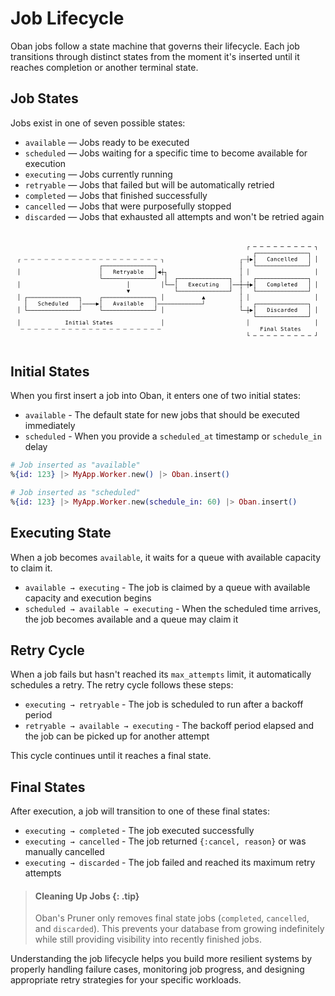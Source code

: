 # Job Lifecycle

Oban jobs follow a state machine that governs their lifecycle. Each job transitions through
distinct states from the moment it's inserted until it reaches completion or another terminal
state.

## Job States

Jobs exist in one of seven possible states:

- `available` — Jobs ready to be executed
- `scheduled` — Jobs waiting for a specific time to become available for execution
- `executing` — Jobs currently running
- `retryable` — Jobs that failed but will be automatically retried
- `completed` — Jobs that finished successfully
- `cancelled` — Jobs that were purposefully stopped
- `discarded` — Jobs that exhausted all attempts and won't be retried again

<svg style="fill: var(--textBody);" viewBox="0 0 645 235"><path d="M16.88 65.32v-6.9h3.85v.92h-3v5.98ZM16.88 91.32V77.3h.86v14.02ZM16.88 117.32V103.3h.86v14.02ZM16.88 143.32V129.3h.86v14.02ZM16.88 169.32V155.3h.86v14.02ZM16.88 195.32V181.3h.86v14.02ZM20.9 202.34v-.93h6.83v.93ZM485.88 215.34v-8.04h.86v7.11h2.99v.93ZM496.9 215.34v-.93h6.83v.93ZM510.9 215.34v-.93h6.83v.93ZM524.9 215.34v-.93h6.83v.93ZM538.9 215.34v-.93h6.83v.93ZM552.9 215.34v-.93h6.83v.93ZM566.9 215.34v-.93h6.83v.93ZM580.9 215.34v-.93h6.83v.93ZM594.9 215.34v-.93h6.83v.93ZM608.9 215.34v-.93h6.83v.93ZM622.9 215.34v-.93h2.98v-7.1h.86v8.03ZM34.9 202.34v-.93h6.83v.93ZM48.9 202.34v-.93h6.83v.93ZM62.9 202.34v-.93h6.83v.93ZM76.9 202.34v-.93h6.83v.93ZM90.9 202.34v-.93h6.83v.93ZM104.9 202.34v-.93h6.83v.93ZM118.9 202.34v-.93h6.83v.93ZM132.9 202.34v-.93h6.83v.93ZM146.9 202.34v-.93h6.83v.93ZM160.9 202.34v-.93h6.83v.93ZM174.9 202.34v-.93h6.83v.93ZM188.9 202.34v-.93h6.83v.93ZM202.9 202.34v-.93h6.83v.93ZM216.9 202.34v-.93h6.83v.93ZM230.9 202.34v-.93h6.83v.93ZM244.9 202.34v-.93h6.83v.93ZM258.9 202.34v-.93h6.83v.93ZM272.9 202.34v-.93h6.83v.93ZM286.9 202.34v-.93h6.83v.93ZM300.9 202.34v-.93h6.83v.93ZM512.25 196.98h4.72v.91h-3.63v2.15h3.3v.92h-3.3V205h-1.09ZM519.7 199h2.53v5.23h1.96v.77h-4.91v-.77h1.96v-4.46h-1.54Zm1.54-2.33h.99v1.25h-1ZM530.65 201.27V205h-1v-3.73q0-.8-.28-1.19-.29-.38-.9-.38-.69 0-1.06.49-.37.5-.37 1.41v3.4h-1v-6.02h1v.9q.26-.5.71-.77.45-.27 1.07-.27.92 0 1.37.6.46.6.46 1.83ZM535.77 201.98h-.33q-.86 0-1.3.3-.44.3-.44.9 0 .55.33.85.33.3.9.3.82 0 1.3-.57.46-.56.46-1.56v-.22Zm1.92-.41V205h-1v-.9q-.31.55-.8.8-.47.26-1.16.26-.92 0-1.47-.52-.55-.52-.55-1.4 0-1 .68-1.52.67-.52 1.98-.52h1.32v-.15q0-.72-.36-1.05-.36-.32-1.15-.32-.5 0-1.02.14-.52.15-1 .43v-1q.54-.2 1.04-.3.5-.11.98-.11.75 0 1.28.22.52.22.85.66.2.27.3.66.08.4.08 1.19ZM542.86 202.82q0 .67.25 1 .24.35.72.35h1.15v.83h-1.25q-.88 0-1.37-.57-.49-.56-.49-1.6v-5.45h-1.58v-.77h2.57ZM558.44 197.25v1.1q-.5-.31-1-.47-.5-.16-1-.16-.77 0-1.21.35-.45.36-.45.97 0 .53.3.8.29.29 1.09.48l.57.13q1.13.26 1.64.82.52.57.52 1.54 0 1.14-.71 1.74-.71.6-2.06.6-.57 0-1.14-.12t-1.14-.36v-1.15q.62.39 1.17.57.55.18 1.1.18.83 0 1.28-.36.46-.37.46-1.03 0-.6-.31-.92-.32-.32-1.1-.49l-.58-.13q-1.11-.26-1.62-.77-.5-.5-.5-1.37 0-1.07.72-1.72.72-.64 1.92-.64.46 0 .97.1t1.08.31ZM563.3 197.28v1.7h2.24v.77h-2.24v3.27q0 .66.25.93.25.26.88.26h1.11v.79h-1.2q-1.12 0-1.57-.45-.46-.44-.46-1.53v-3.27h-1.6v-.77h1.6v-1.7ZM570.77 201.98h-.33q-.86 0-1.3.3-.44.3-.44.9 0 .55.33.85.33.3.9.3.82 0 1.3-.57.46-.56.46-1.56v-.22Zm1.92-.41V205h-1v-.9q-.31.55-.8.8-.47.26-1.16.26-.92 0-1.47-.52-.55-.52-.55-1.4 0-1 .68-1.52.67-.52 1.98-.52h1.32v-.15q0-.72-.36-1.05-.36-.32-1.15-.32-.5 0-1.02.14-.52.15-1 .43v-1q.54-.2 1.04-.3.5-.11.98-.11.75 0 1.28.22.52.22.85.66.2.27.3.66.08.4.08 1.19ZM577.3 197.28v1.7h2.24v.77h-2.24v3.27q0 .66.25.93.25.26.88.26h1.11v.79h-1.2q-1.12 0-1.57-.45-.46-.44-.46-1.53v-3.27h-1.6v-.77h1.6v-1.7ZM587.02 201.5v.48h-4.29v.03q-.04 1.23.47 1.77.52.54 1.45.54.48 0 1-.15.5-.15 1.1-.46v.98q-.57.23-1.1.35-.52.12-1 .12-1.41 0-2.2-.84-.79-.85-.79-2.32 0-1.44.77-2.3.78-.86 2.07-.86 1.15 0 1.8.78.67.78.72 1.88Zm-1-.3q-.06-.62-.45-1.07-.39-.45-1.12-.45-.71 0-1.17.47-.46.47-.5 1.06ZM593.23 199.2v.96q-.43-.25-.86-.37t-.87-.12q-.67 0-1 .21-.34.22-.34.67 0 .4.25.6.25.2 1.23.39l.4.07q.73.14 1.11.56.38.42.38 1.09 0 .9-.63 1.4-.64.5-1.76.5-.45 0-.94-.1-.49-.1-1.06-.28v-1.02q.56.28 1.06.43.5.14.96.14.65 0 1.01-.27.36-.26.36-.74 0-.69-1.31-.95l-.05-.01-.37-.08q-.85-.16-1.24-.56-.4-.4-.4-1.08 0-.86.6-1.33.58-.47 1.66-.47.48 0 .93.09.45.09.88.26ZM113.08 183.98h4.45v.91h-1.68v6.2h1.68v.91h-4.45v-.91h1.68v-6.2h-1.68ZM124.65 188.27V192h-1v-3.73q0-.8-.28-1.19-.29-.38-.9-.38-.69 0-1.06.49-.37.5-.37 1.41v3.4h-1v-6.02h1v.9q.26-.5.71-.77.45-.27 1.07-.27.92 0 1.37.6.46.6.46 1.83ZM127.7 186h2.53v5.23h1.96v.77h-4.91v-.77h1.96v-4.46h-1.54Zm1.54-2.33h.99v1.25h-1ZM136.3 184.28v1.7h2.24v.77h-2.24v3.27q0 .66.25.93.25.26.88.26h1.11v.79h-1.2q-1.12 0-1.57-.45-.46-.44-.46-1.53v-3.27h-1.6v-.77h1.6v-1.7ZM141.7 186h2.53v5.23h1.96v.77h-4.91v-.77h1.96v-4.46h-1.54Zm1.54-2.33h.99v1.25h-1ZM150.77 188.98h-.33q-.86 0-1.3.3-.44.3-.44.9 0 .55.33.85.33.3.9.3.82 0 1.3-.57.46-.56.46-1.56v-.22Zm1.92-.41V192h-1v-.9q-.31.55-.8.8-.47.26-1.16.26-.92 0-1.47-.52-.55-.52-.55-1.4 0-1 .68-1.52.67-.52 1.98-.52h1.32v-.15q0-.72-.36-1.05-.36-.32-1.15-.32-.5 0-1.02.14-.52.15-1 .43v-1q.54-.2 1.04-.3.5-.11.98-.11.75 0 1.28.22.52.22.85.66.2.27.3.66.08.4.08 1.19ZM157.86 189.82q0 .67.25 1 .24.35.72.35h1.15v.83h-1.25q-.88 0-1.37-.57-.49-.56-.49-1.6v-5.45h-1.58v-.77h2.57ZM173.44 184.25v1.1q-.5-.31-1-.47-.5-.16-1-.16-.77 0-1.21.35-.45.36-.45.97 0 .53.3.8.29.29 1.09.48l.57.13q1.13.26 1.64.82.52.57.52 1.54 0 1.14-.71 1.74-.71.6-2.06.6-.57 0-1.14-.12t-1.14-.36v-1.15q.62.39 1.17.57.55.18 1.1.18.83 0 1.28-.36.46-.37.46-1.03 0-.6-.31-.92-.32-.32-1.1-.49l-.58-.13q-1.11-.26-1.62-.77-.5-.5-.5-1.37 0-1.07.72-1.72.72-.64 1.92-.64.46 0 .97.1t1.08.31ZM178.3 184.28v1.7h2.24v.77h-2.24v3.27q0 .66.25.93.25.26.88.26h1.11v.79h-1.2q-1.12 0-1.57-.45-.46-.44-.46-1.53v-3.27h-1.6v-.77h1.6v-1.7ZM185.77 188.98h-.33q-.86 0-1.3.3-.44.3-.44.9 0 .55.33.85.33.3.9.3.82 0 1.3-.57.46-.56.46-1.56v-.22Zm1.92-.41V192h-1v-.9q-.31.55-.8.8-.47.26-1.16.26-.92 0-1.47-.52-.55-.52-.55-1.4 0-1 .68-1.52.67-.52 1.98-.52h1.32v-.15q0-.72-.36-1.05-.36-.32-1.15-.32-.5 0-1.02.14-.52.15-1 .43v-1q.54-.2 1.04-.3.5-.11.98-.11.75 0 1.28.22.52.22.85.66.2.27.3.66.08.4.08 1.19ZM192.3 184.28v1.7h2.24v.77h-2.24v3.27q0 .66.25.93.25.26.88.26h1.11v.79h-1.2q-1.12 0-1.57-.45-.46-.44-.46-1.53v-3.27h-1.6v-.77h1.6v-1.7ZM202.02 188.5v.48h-4.29v.03q-.04 1.23.47 1.77.52.54 1.45.54.47 0 1-.15.5-.15 1.1-.46v.98q-.57.23-1.1.35-.52.12-1 .12-1.41 0-2.2-.84-.79-.85-.79-2.32 0-1.44.77-2.3.78-.86 2.07-.86 1.15 0 1.8.78.67.78.72 1.88Zm-1-.3q-.06-.62-.45-1.07-.39-.45-1.12-.45-.71 0-1.17.47-.46.47-.5 1.06ZM208.23 186.2v.96q-.43-.25-.86-.37t-.87-.12q-.67 0-1 .21-.34.22-.34.67 0 .4.25.6.25.2 1.23.39l.4.07q.73.14 1.11.56.38.42.38 1.09 0 .9-.63 1.4-.64.5-1.76.5-.45 0-.94-.1-.49-.1-1.06-.28v-1.02q.56.28 1.06.43.5.14.96.14.65 0 1.01-.27.36-.26.36-.74 0-.69-1.31-.95l-.05-.01-.37-.08q-.85-.16-1.24-.56-.4-.4-.4-1.08 0-.86.6-1.33.58-.47 1.66-.47.48 0 .93.09.45.09.88.26ZM310.88 195.32V181.3h.86v14.02ZM485.88 195.32V181.3h.86v14.02ZM625.88 195.32V181.3h.86v14.02ZM499.88 176.34v-8.04h.86v7.11h2.99v.93ZM503.9 176.34v-.93h6.83v.93ZM510.9 176.34v-.93h6.83v.93ZM517.9 176.34v-.93h6.83v.93ZM524.9 176.34v-.93h6.83v.93ZM531.9 176.34v-.93h6.83v.93ZM538.9 176.34v-.93h6.83v.93ZM545.9 176.34v-.93h6.83v.93ZM552.9 176.34v-.93h6.83v.93ZM559.9 176.34v-.93h6.83v.93ZM566.9 176.34v-.93h6.83v.93ZM573.9 176.34v-.93h6.83v.93ZM580.9 176.34v-.93h6.83v.93ZM587.9 176.34v-.93h6.83v.93ZM594.9 176.34v-.93h6.83v.93ZM601.9 176.34v-.93h6.83v.93ZM608.9 176.34v-.93h2.98v-7.1h.86v8.03ZM30.88 163.34v-8.04h.86v7.11h2.99v.93ZM34.9 163.34v-.93h6.83v.93ZM41.9 163.34v-.93h6.83v.93ZM48.9 163.34v-.93h6.83v.93ZM55.9 163.34v-.93h6.83v.93ZM62.9 163.34v-.93h6.83v.93ZM69.9 163.34v-.93h6.83v.93ZM76.9 163.34v-.93h6.83v.93ZM83.9 163.34v-.93h6.83v.93ZM90.9 163.34v-.93h6.83v.93ZM97.9 163.34v-.93h6.83v.93ZM104.9 163.34v-.93h6.83v.93ZM111.9 163.34v-.93h6.83v.93ZM118.9 163.34v-.93h6.83v.93ZM125.9 163.34v-.93h6.83v.93ZM132.9 163.34v-.93h6.83v.93ZM139.9 163.34v-.93h2.98v-7.1h.86v8.03ZM184.88 163.34v-8.04h.86v7.11h2.99v.93ZM188.9 163.34v-.93h6.83v.93ZM195.9 163.34v-.93h6.83v.93ZM202.9 163.34v-.93h6.83v.93ZM209.9 163.34v-.93h6.83v.93ZM216.9 163.34v-.93h6.83v.93ZM223.9 163.34v-.93h6.83v.93ZM230.9 163.34v-.93h6.83v.93ZM237.9 163.34v-.93h6.83v.93ZM244.9 163.34v-.93h6.83v.93ZM251.9 163.34v-.93h6.83v.93ZM258.9 163.34v-.93h6.83v.93ZM265.9 163.34v-.93h6.83v.93ZM272.9 163.34v-.93h6.83v.93ZM279.9 163.34v-.93h6.83v.93ZM286.9 163.34v-.93h6.83v.93ZM293.9 163.34v-.93h2.98v-7.1h.86v8.03ZM310.88 169.32V155.3h.86v14.02ZM471.88 163.34v-8.04h.86v7.11h2.99v.93ZM475.9 163.34v-.93h6.83v.93ZM486.74 163.34v5.98h-.86v-5.98h-2.99v-.93h2.99v-7.1h.86v7.1h2.99v.93ZM490.03 166.42v-6.55l6.56 3.27Z"/><path d="M499.88 169.32V155.3h.86v14.02ZM527.34 165.1q1.37 0 1.91-.67.55-.67.55-2.43 0-1.78-.54-2.45-.54-.68-1.92-.68h-.51v6.24Zm.02-7.12q1.84 0 2.71.98.87.98.87 3.04 0 2.05-.87 3.03-.87.97-2.7.97h-1.63v-8.02ZM533.7 160h2.53v5.23h1.96v.77h-4.91v-.77h1.96v-4.46h-1.54Zm1.54-2.33h.99v1.25h-1ZM544.23 160.2v.96q-.43-.25-.86-.37t-.87-.12q-.67 0-1 .21-.34.22-.34.67 0 .4.25.6.25.2 1.23.39l.4.07q.73.14 1.11.56.38.42.38 1.09 0 .9-.63 1.4-.64.5-1.76.5-.45 0-.94-.1-.49-.1-1.06-.28v-1.02q.56.28 1.06.43.5.14.96.14.65 0 1.01-.27.36-.26.36-.74 0-.69-1.31-.95l-.05-.01-.37-.08q-.85-.16-1.24-.56-.4-.4-.4-1.08 0-.86.6-1.33.58-.47 1.66-.47.48 0 .93.09.45.09.88.26ZM551.7 165.7q-.4.22-.82.34-.42.12-.86.12-1.4 0-2.19-.84-.78-.84-.78-2.32t.78-2.32q.8-.84 2.19-.84.43 0 .85.11.41.11.83.35v1.04q-.4-.35-.79-.5-.4-.16-.9-.16-.92 0-1.42.6-.5.6-.5 1.72 0 1.1.5 1.71.5.6 1.43.6.51 0 .92-.15.41-.16.76-.5ZM556.77 162.98h-.33q-.86 0-1.3.3-.44.3-.44.9 0 .55.33.85.33.3.9.3.82 0 1.3-.57.46-.56.46-1.56v-.22Zm1.92-.41V166h-1v-.9q-.31.55-.8.8-.47.26-1.16.26-.92 0-1.47-.52-.55-.52-.55-1.4 0-1 .68-1.52.67-.52 1.98-.52h1.32v-.15q0-.72-.36-1.05-.36-.32-1.15-.32-.5 0-1.02.14-.52.15-1 .43v-1q.54-.2 1.04-.3.5-.11.98-.11.75 0 1.28.22.52.22.85.66.2.27.3.66.08.4.08 1.19ZM566.2 161.23q-.31-.25-.64-.36-.33-.12-.72-.12-.92 0-1.41.58-.5.58-.5 1.68V166h-.99v-6.02h1v1.18q.25-.64.76-.98.51-.34 1.21-.34.37 0 .69.1.31.08.6.28ZM571.6 160.75v-3.1h1V166h-1v-.76q-.24.45-.65.68-.41.24-.95.24-1.09 0-1.71-.85-.63-.85-.63-2.33 0-1.47.63-2.3.63-.84 1.71-.84.54 0 .96.23.41.24.65.68Zm-2.9 2.25q0 1.15.37 1.73.36.59 1.08.59.71 0 1.09-.6.37-.58.37-1.72 0-1.15-.37-1.73-.38-.6-1.1-.6-.7 0-1.07.6-.37.58-.37 1.73ZM580.02 162.5v.48h-4.29v.03q-.04 1.23.47 1.77.52.54 1.45.54.48 0 1-.15.5-.15 1.1-.46v.98q-.57.23-1.1.35-.52.12-1 .12-1.41 0-2.2-.84-.79-.85-.79-2.32 0-1.44.77-2.3.78-.86 2.07-.86 1.15 0 1.8.78.67.78.72 1.88Zm-1-.3q-.06-.62-.45-1.07-.39-.45-1.12-.45-.71 0-1.17.47-.46.47-.5 1.06ZM585.6 160.75v-3.1h1V166h-1v-.76q-.24.45-.65.68-.41.24-.95.24-1.09 0-1.71-.85-.63-.85-.63-2.33 0-1.47.63-2.3.63-.84 1.71-.84.54 0 .96.23.41.24.65.68Zm-2.9 2.25q0 1.15.37 1.73.36.59 1.08.59.71 0 1.09-.6.37-.58.37-1.72 0-1.15-.37-1.73-.38-.6-1.1-.6-.7 0-1.07.6-.37.58-.37 1.73ZM611.88 169.32V155.3h.86v14.02ZM625.88 169.32V155.3h.86v14.02ZM30.88 156.32V142.3h.86v14.02ZM61.44 145.25v1.1q-.5-.31-1-.47-.5-.16-1-.16-.77 0-1.21.35-.45.36-.45.97 0 .53.3.8.29.29 1.09.48l.57.13q1.13.26 1.64.82.52.57.52 1.54 0 1.14-.71 1.74-.71.6-2.06.6-.57 0-1.14-.12t-1.14-.36v-1.15q.62.39 1.17.57.55.18 1.1.18.83 0 1.28-.36.46-.37.46-1.03 0-.6-.31-.92-.32-.32-1.1-.49l-.58-.13q-1.11-.26-1.62-.77-.5-.5-.5-1.37 0-1.07.72-1.72.72-.64 1.92-.64.46 0 .97.1t1.08.31ZM68.7 152.7q-.4.22-.82.34-.42.12-.86.12-1.4 0-2.19-.84-.78-.84-.78-2.32t.78-2.32q.8-.84 2.19-.84.43 0 .85.11.41.11.83.35v1.04q-.4-.35-.79-.5-.4-.16-.9-.16-.92 0-1.42.6-.5.6-.5 1.72 0 1.1.5 1.71.5.6 1.43.6.51 0 .92-.15.41-.16.76-.5ZM75.65 149.27V153h-1v-3.73q0-.8-.28-1.19-.29-.38-.9-.38-.69 0-1.06.49-.37.5-.37 1.41v3.4h-1v-8.36h1v3.25q.26-.52.71-.78.45-.27 1.07-.27.92 0 1.37.6.46.6.46 1.83ZM83.02 149.5v.48h-4.29v.03q-.04 1.23.47 1.77.52.54 1.45.54.47 0 1-.15.5-.15 1.1-.46v.98q-.57.23-1.1.35-.52.12-1 .12-1.41 0-2.2-.84-.79-.85-.79-2.32 0-1.44.77-2.3.78-.86 2.07-.86 1.15 0 1.8.78.67.78.72 1.88Zm-1-.3q-.06-.62-.45-1.07-.39-.45-1.12-.45-.71 0-1.17.47-.46.47-.5 1.06ZM88.6 147.75v-3.1h1V153h-1v-.76q-.24.45-.65.68-.41.24-.95.24-1.09 0-1.71-.85-.63-.85-.63-2.33 0-1.47.63-2.3.63-.84 1.71-.84.54 0 .96.23.41.24.65.68ZM85.7 150q0 1.15.37 1.73.36.59 1.08.59.71 0 1.09-.6.37-.58.37-1.72 0-1.15-.37-1.73-.38-.6-1.1-.6-.7 0-1.07.6-.37.58-.37 1.73ZM92.05 150.72V147h.99v3.72q0 .81.28 1.2.29.38.9.38.69 0 1.06-.5.37-.49.37-1.4V147h1v6h-1v-.9q-.26.52-.72.79-.45.27-1.06.27-.92 0-1.37-.6-.45-.61-.45-1.84ZM101.86 150.82q0 .67.25 1 .24.35.72.35h1.15v.83h-1.25q-.88 0-1.37-.57-.49-.56-.49-1.6v-5.45H99.3v-.77h2.57ZM111.02 149.5v.48h-4.29v.03q-.04 1.23.47 1.77.52.54 1.45.54.47 0 1-.15.5-.15 1.1-.46v.98q-.57.23-1.1.35-.52.12-1 .12-1.41 0-2.2-.84-.79-.85-.79-2.32 0-1.44.77-2.3.78-.86 2.07-.86 1.15 0 1.8.78.67.78.72 1.88Zm-1-.3q-.06-.62-.45-1.07-.39-.45-1.12-.45-.71 0-1.17.47-.46.47-.5 1.06ZM116.6 147.75v-3.1h1V153h-1v-.76q-.24.45-.65.68-.41.24-.95.24-1.09 0-1.71-.85-.63-.85-.63-2.33 0-1.47.63-2.3.63-.84 1.71-.84.54 0 .96.23.41.24.65.68Zm-2.9 2.25q0 1.15.37 1.73.36.59 1.08.59.71 0 1.09-.6.37-.58.37-1.72 0-1.15-.37-1.73-.38-.6-1.1-.6-.7 0-1.07.6-.37.58-.37 1.73ZM142.88 156.32V142.3h.86v14.02ZM146.9 150.34v-.93h6.83v.93ZM153.9 150.34v-.93h6.83v.93ZM160.9 150.34v-.93h6.83v.93ZM167.9 150.34v-.93h6.83v.93ZM175.03 153.42v-6.55l6.56 3.27ZM184.88 156.32V142.3h.86v14.02ZM213.3 145.94l-1.14 4.1h2.3Zm-.65-.96h1.32l2.45 8.02h-1.12l-.59-2.09h-2.8l-.59 2.09h-1.12ZM217.54 146.98h1.02l1.75 5.05 1.75-5.05h1.03l-2.14 6.02h-1.28ZM227.77 149.98h-.33q-.86 0-1.3.3-.44.3-.44.9 0 .55.33.85.33.3.9.3.82 0 1.3-.57.46-.56.46-1.56v-.22Zm1.92-.41V153h-1v-.9q-.31.55-.8.8-.47.26-1.16.26-.92 0-1.47-.52-.55-.52-.55-1.4 0-1 .68-1.52.67-.52 1.98-.52h1.32v-.15q0-.72-.36-1.05-.36-.32-1.15-.32-.5 0-1.02.14-.52.15-1 .43v-1q.54-.2 1.04-.3.5-.11.98-.11.75 0 1.28.22.52.22.85.66.2.27.3.66.08.4.08 1.19ZM232.7 147h2.53v5.23h1.96v.77h-4.91v-.77h1.96v-4.46h-1.54Zm1.54-2.33h.99v1.25h-1ZM241.86 150.82q0 .67.25 1 .24.35.72.35h1.15v.83h-1.25q-.88 0-1.37-.57-.49-.56-.49-1.6v-5.45h-1.58v-.77h2.57ZM248.77 149.98h-.33q-.86 0-1.3.3-.44.3-.44.9 0 .55.33.85.33.3.9.3.82 0 1.3-.57.46-.56.46-1.56v-.22Zm1.92-.41V153h-1v-.9q-.31.55-.8.8-.47.26-1.16.26-.92 0-1.47-.52-.55-.52-.55-1.4 0-1 .68-1.52.67-.52 1.98-.52h1.32v-.15q0-.72-.36-1.05-.36-.32-1.15-.32-.5 0-1.02.14-.52.15-1 .43v-1q.54-.2 1.04-.3.5-.11.98-.11.75 0 1.28.22.52.22.85.66.2.27.3.66.08.4.08 1.19ZM256.93 150q0-1.15-.36-1.74-.37-.58-1.08-.58-.72 0-1.1.59-.37.58-.37 1.73 0 1.14.38 1.73.37.59 1.09.59.71 0 1.08-.59.36-.58.36-1.73Zm-2.9-2.25q.23-.44.65-.67.41-.24.96-.24 1.09 0 1.71.83.62.84.62 2.3 0 1.5-.62 2.34-.63.85-1.72.85-.54 0-.95-.24-.4-.23-.66-.68v.76h-.98v-8.36h.98ZM262.86 150.82q0 .67.25 1 .24.35.72.35h1.15v.83h-1.25q-.88 0-1.37-.57-.49-.56-.49-1.6v-5.45h-1.58v-.77h2.57ZM272.02 149.5v.48h-4.29v.03q-.04 1.23.47 1.77.52.54 1.45.54.48 0 1-.15.5-.15 1.1-.46v.98q-.57.23-1.1.35-.52.12-1 .12-1.41 0-2.2-.84-.79-.85-.79-2.32 0-1.44.77-2.3.78-.86 2.07-.86 1.15 0 1.8.78.67.78.72 1.88Zm-1-.3q-.06-.62-.45-1.07-.39-.45-1.12-.45-.71 0-1.17.47-.46.47-.5 1.06ZM296.88 156.32V142.3h.86v14.02ZM300.9 150.34v-.93h6.83v.93ZM307.9 150.34v-.93h6.83v.93ZM314.9 150.34v-.93h6.83v.93ZM321.9 150.34v-.93h6.83v.93ZM328.9 150.34v-.93h6.83v.93ZM335.9 150.34v-.93h6.83v.93ZM342.9 150.34v-.93h6.83v.93ZM349.9 150.34v-.93h6.83v.93ZM356.9 150.34v-.93h6.83v.93ZM363.9 150.34v-.93h6.83v.93ZM370.9 150.34v-.93h6.83v.93ZM377.9 150.34v-.93h6.83v.93ZM384.9 150.34v-.93h6.83v.93ZM391.9 150.34v-.93h2.98v-7.1h.86v8.03ZM471.88 156.32V142.3h.86v14.02Z"/><path d="M499.88 156.32v-6.9h3.85v.92h-3v5.98ZM503.9 150.34v-.93h6.83v.93ZM510.9 150.34v-.93h6.83v.93ZM517.9 150.34v-.93h6.83v.93ZM524.9 150.34v-.93h6.83v.93ZM531.9 150.34v-.93h6.83v.93ZM538.9 150.34v-.93h6.83v.93ZM545.9 150.34v-.93h6.83v.93ZM552.9 150.34v-.93h6.83v.93ZM559.9 150.34v-.93h6.83v.93ZM566.9 150.34v-.93h6.83v.93ZM573.9 150.34v-.93h6.83v.93ZM580.9 150.34v-.93h6.83v.93ZM587.9 150.34v-.93h6.83v.93ZM594.9 150.34v-.93h6.83v.93ZM601.9 150.34v-.93h6.83v.93ZM611.88 156.32v-5.98h-2.99v-.93h3.85v6.9ZM30.88 143.32v-6.9h3.85v.92h-3v5.98ZM34.9 137.34v-.93h6.83v.93ZM41.9 137.34v-.93h6.83v.93ZM48.9 137.34v-.93h6.83v.93ZM55.9 137.34v-.93h6.83v.93ZM62.9 137.34v-.93h6.83v.93ZM69.9 137.34v-.93h6.83v.93ZM76.9 137.34v-.93h6.83v.93ZM83.9 137.34v-.93h6.83v.93ZM90.9 137.34v-.93h6.83v.93ZM97.9 137.34v-.93h6.83v.93ZM104.9 137.34v-.93h6.83v.93ZM111.9 137.34v-.93h6.83v.93ZM118.9 137.34v-.93h6.83v.93ZM125.9 137.34v-.93h6.83v.93ZM132.9 137.34v-.93h6.83v.93ZM142.88 143.32v-5.98h-2.99v-.93h3.85v6.9ZM184.88 143.32v-6.9h3.85v.92h-3v5.98ZM188.9 137.34v-.93h6.83v.93ZM195.9 137.34v-.93h6.83v.93ZM202.9 137.34v-.93h6.83v.93ZM209.9 137.34v-.93h6.83v.93ZM216.9 137.34v-.93h6.83v.93ZM223.9 137.34v-.93h6.83v.93ZM230.9 137.34v-.93h6.83v.93ZM237.9 137.34v-.93h6.83v.93ZM244.9 137.34v-.93h6.83v.93ZM251.9 137.34v-.93h6.83v.93ZM258.9 137.34v-.93h6.83v.93ZM265.9 137.34v-.93h6.83v.93ZM272.9 137.34v-.93h6.83v.93ZM279.9 137.34v-.93h6.83v.93ZM286.9 137.34v-.93h6.83v.93ZM296.88 143.32v-5.98h-2.99v-.93h3.85v6.9ZM310.88 143.32V129.3h.86v14.02ZM392.03 140.42l3.28-6.55 3.28 6.55ZM471.88 143.32V129.3h.86v14.02ZM485.88 143.32V129.3h.86v14.02ZM625.88 143.32V129.3h.86v14.02ZM241.3 127.42l-3.27-6.55h6.56ZM338.88 124.34v-8.04h.86v7.11h2.99v.93ZM342.9 124.34v-.93h6.83v.93ZM349.9 124.34v-.93h6.83v.93ZM356.9 124.34v-.93h6.83v.93ZM363.9 124.34v-.93h6.83v.93ZM370.9 124.34v-.93h6.83v.93ZM377.9 124.34v-.93h6.83v.93ZM384.9 124.34v-.93h6.83v.93ZM391.9 124.34v-.93h6.83v.93ZM398.9 124.34v-.93h6.83v.93ZM405.9 124.34v-.93h6.83v.93ZM412.9 124.34v-.93h6.83v.93ZM419.9 124.34v-.93h6.83v.93ZM426.9 124.34v-.93h6.83v.93ZM433.9 124.34v-.93h6.83v.93ZM440.9 124.34v-.93h6.83v.93ZM447.9 124.34v-.93h2.98v-7.1h.86v8.03Z"/><path d="M471.88 130.32V116.3h.86v14.02ZM499.88 124.34v-8.04h.86v7.11h2.99v.93ZM503.9 124.34v-.93h6.83v.93ZM510.9 124.34v-.93h6.83v.93ZM517.9 124.34v-.93h6.83v.93ZM524.9 124.34v-.93h6.83v.93ZM531.9 124.34v-.93h6.83v.93ZM538.9 124.34v-.93h6.83v.93ZM545.9 124.34v-.93h6.83v.93ZM552.9 124.34v-.93h6.83v.93ZM559.9 124.34v-.93h6.83v.93ZM566.9 124.34v-.93h6.83v.93ZM573.9 124.34v-.93h6.83v.93ZM580.9 124.34v-.93h6.83v.93ZM587.9 124.34v-.93h6.83v.93ZM594.9 124.34v-.93h6.83v.93ZM601.9 124.34v-.93h6.83v.93ZM608.9 124.34v-.93h2.98v-7.1h.86v8.03ZM240.88 117.32V103.3h.86v14.02ZM310.88 117.32V103.3h.86v14.02ZM317.88 111.34v-8.04h.86v7.11h2.99v.93ZM321.9 111.34v-.93h6.83v.93ZM328.9 111.34v-.93h6.83v.93ZM338.88 117.32V103.3h.86v14.02ZM365.06 105.98h4.76v.91h-3.68v2.16h3.52v.92h-3.52v3.12h3.78v.91h-4.86ZM377 107.98l-2.15 2.88 2.36 3.14h-1.14l-1.76-2.41-1.76 2.41h-1.14l2.36-3.14-2.15-2.88h1.1l1.59 2.18 1.58-2.18ZM384.02 110.5v.48h-4.29v.03q-.04 1.23.47 1.77.52.54 1.45.54.48 0 1-.15.5-.15 1.1-.46v.98q-.57.23-1.1.35-.52.12-1 .12-1.41 0-2.2-.84-.79-.85-.79-2.32 0-1.44.77-2.3.78-.86 2.07-.86 1.15 0 1.8.78.67.78.72 1.88Zm-1-.3q-.06-.62-.45-1.07-.39-.45-1.12-.45-.71 0-1.17.47-.46.47-.5 1.06ZM390.7 113.7q-.4.22-.82.34-.42.12-.86.12-1.4 0-2.19-.84-.78-.84-.78-2.32t.78-2.32q.8-.84 2.19-.84.43 0 .85.11.41.11.83.35v1.04q-.4-.35-.79-.5-.4-.16-.9-.16-.92 0-1.42.6-.5.6-.5 1.72 0 1.1.5 1.71.5.6 1.43.6.51 0 .92-.15.41-.16.76-.5ZM393.05 111.72V108h.99v3.72q0 .81.28 1.2.29.38.9.38.69 0 1.06-.5.37-.49.37-1.4V108h1v6h-1v-.9q-.26.52-.72.79-.45.27-1.06.27-.92 0-1.37-.6-.45-.61-.45-1.84ZM402.3 106.28v1.7h2.24v.77h-2.24v3.27q0 .66.25.93.25.26.88.26h1.11v.79h-1.2q-1.12 0-1.57-.45-.46-.44-.46-1.53v-3.27h-1.6v-.77h1.6v-1.7ZM407.7 108h2.53v5.23h1.96v.77h-4.91v-.77h1.96v-4.46h-1.54Zm1.54-2.33h.99v1.25h-1ZM418.65 110.27V114h-1v-3.73q0-.8-.28-1.19-.29-.38-.9-.38-.69 0-1.06.49-.37.5-.37 1.41v3.4h-1v-6.02h1v.9q.26-.5.71-.77.45-.27 1.07-.27.92 0 1.37.6.46.6.46 1.83ZM424.6 110.94q0-1.1-.35-1.69-.37-.57-1.06-.57-.72 0-1.1.57-.39.58-.39 1.7 0 1.1.39 1.69.38.58 1.11.58.68 0 1.05-.58.36-.59.36-1.7Zm1 2.67q0 1.36-.64 2.06t-1.88.7q-.41 0-.86-.08-.44-.08-.89-.22v-.98q.53.25.96.37.43.11.79.11.8 0 1.16-.43.37-.44.37-1.38V113.04q-.24.5-.65.76-.4.24-.99.24-1.05 0-1.68-.84-.63-.84-.63-2.26 0-1.41.63-2.26.63-.84 1.68-.84.58 0 .98.23t.66.71v-.77h.99ZM450.88 117.32V103.3h.86v14.02ZM454.9 111.34v-.93h6.83v.93ZM461.9 111.34v-.93h6.83v.93Z"/><path d="M472.74 111.34v5.98h-.86v-5.98h-2.99v-.93h2.99v-7.1h.86v7.1h2.99v.93ZM475.9 111.34v-.93h6.83v.93ZM486.74 111.34v5.98h-.86v-5.98h-2.99v-.93h2.99v-7.1h.86v7.1h2.99v.93ZM490.03 114.42v-6.55l6.56 3.27ZM499.88 117.32V103.3h.86v14.02ZM530.76 113.72q-.41.22-.85.33-.43.1-.92.1-1.54 0-2.4-1.08-.84-1.1-.84-3.07 0-1.97.85-3.07.86-1.1 2.4-1.1.48 0 .91.12.44.1.85.33v1.1q-.4-.32-.85-.5-.46-.16-.92-.16-1.06 0-1.58.81-.53.82-.53 2.47 0 1.64.53 2.46.52.81 1.58.81.47 0 .93-.17.45-.17.84-.5ZM535.3 108.68q-.74 0-1.13.58-.39.59-.39 1.74 0 1.14.39 1.73.39.59 1.14.59.76 0 1.14-.59.39-.59.39-1.73 0-1.15-.39-1.74-.38-.58-1.14-.58Zm0-.84q1.26 0 1.92.81.67.81.67 2.35t-.66 2.35q-.66.8-1.92.8-1.25 0-1.91-.8-.66-.81-.66-2.35t.66-2.35q.66-.81 1.9-.81ZM542.63 108.6q.18-.39.47-.58.28-.18.67-.18.73 0 1.03.56.3.56.3 2.11V114h-.9v-3.44q0-1.28-.15-1.58-.14-.31-.52-.31-.43 0-.58.33-.16.33-.16 1.56V114h-.9v-3.44q0-1.3-.16-1.6-.15-.3-.55-.3t-.54.34q-.16.33-.16 1.56V114h-.9v-6.02h.9v.52q.18-.32.45-.5.26-.16.6-.16.4 0 .68.19.27.19.42.57ZM548.01 113.24v3.05h-.99v-8.3h1v.76q.24-.44.65-.68.41-.23.95-.23 1.09 0 1.71.84.62.85.62 2.34 0 1.47-.62 2.3-.62.84-1.71.84-.55 0-.96-.24-.41-.23-.65-.68Zm2.9-2.24q0-1.15-.36-1.74-.36-.58-1.07-.58-.72 0-1.1.59-.37.58-.37 1.73 0 1.14.37 1.73.38.59 1.1.59.7 0 1.07-.59.36-.58.36-1.73ZM556.86 111.82q0 .67.25 1 .24.35.72.35h1.15v.83h-1.25q-.88 0-1.37-.57-.49-.56-.49-1.6v-5.45h-1.58v-.77h2.57ZM566.02 110.5v.48h-4.29v.03q-.04 1.23.47 1.77.52.54 1.45.54.48 0 1-.15.5-.15 1.1-.46v.98q-.57.23-1.1.35-.52.12-1 .12-1.41 0-2.2-.84-.79-.85-.79-2.32 0-1.44.77-2.3.78-.86 2.07-.86 1.15 0 1.8.78.67.78.72 1.88Zm-1-.3q-.06-.62-.45-1.07-.39-.45-1.12-.45-.71 0-1.17.47-.46.47-.5 1.06ZM570.3 106.28v1.7h2.24v.77h-2.24v3.27q0 .66.25.93.25.26.88.26h1.11v.79h-1.2q-1.12 0-1.57-.45-.46-.44-.46-1.53v-3.27h-1.6v-.77h1.6v-1.7ZM580.02 110.5v.48h-4.29v.03q-.04 1.23.47 1.77.52.54 1.45.54.48 0 1-.15.5-.15 1.1-.46v.98q-.57.23-1.1.35-.52.12-1 .12-1.41 0-2.2-.84-.79-.85-.79-2.32 0-1.44.77-2.3.78-.86 2.07-.86 1.15 0 1.8.78.67.78.72 1.88Zm-1-.3q-.06-.62-.45-1.07-.39-.45-1.12-.45-.71 0-1.17.47-.46.47-.5 1.06ZM585.6 108.75v-3.1h1V114h-1v-.76q-.24.45-.65.68-.41.24-.95.24-1.09 0-1.71-.85-.63-.85-.63-2.33 0-1.47.63-2.3.63-.84 1.71-.84.54 0 .96.23.41.24.65.68Zm-2.9 2.25q0 1.15.37 1.73.36.59 1.08.59.71 0 1.09-.6.37-.58.37-1.72 0-1.15-.37-1.73-.38-.6-1.1-.6-.7 0-1.07.6-.37.58-.37 1.73ZM611.88 117.32V103.3h.86v14.02ZM625.88 117.32V103.3h.86v14.02ZM184.88 98.34V90.3h.86v7.11h2.99v.93ZM188.9 98.34v-.93h6.83v.93ZM195.9 98.34v-.93h6.83v.93ZM202.9 98.34v-.93h6.83v.93ZM209.9 98.34v-.93h6.83v.93ZM216.9 98.34v-.93h6.83v.93ZM223.9 98.34v-.93h6.83v.93ZM230.9 98.34v-.93h6.83v.93ZM237.9 98.34v-.93h6.83v.93ZM244.9 98.34v-.93h6.83v.93ZM251.9 98.34v-.93h6.83v.93ZM258.9 98.34v-.93h6.83v.93ZM265.9 98.34v-.93h6.83v.93ZM272.9 98.34v-.93h6.83v.93ZM279.9 98.34v-.93h6.83v.93ZM286.9 98.34v-.93h6.83v.93ZM293.9 98.34v-.93h2.98v-7.1h.86v8.03ZM317.88 104.32V90.3h.86v14.02ZM338.88 104.32v-6.9h3.85v.92h-3v5.98ZM342.9 98.34v-.93h6.83v.93ZM349.9 98.34v-.93h6.83v.93ZM356.9 98.34v-.93h6.83v.93ZM363.9 98.34v-.93h6.83v.93ZM370.9 98.34v-.93h6.83v.93ZM377.9 98.34v-.93h6.83v.93ZM384.9 98.34v-.93h6.83v.93ZM391.9 98.34v-.93h6.83v.93ZM398.9 98.34v-.93h6.83v.93ZM405.9 98.34v-.93h6.83v.93ZM412.9 98.34v-.93h6.83v.93ZM419.9 98.34v-.93h6.83v.93ZM426.9 98.34v-.93h6.83v.93ZM433.9 98.34v-.93h6.83v.93ZM440.9 98.34v-.93h6.83v.93ZM450.88 104.32v-5.98h-2.99v-.93h3.85v6.9Z"/><path d="M471.88 104.32V90.3h.86v14.02ZM499.88 104.32v-6.9h3.85v.92h-3v5.98ZM503.9 98.34v-.93h6.83v.93ZM510.9 98.34v-.93h6.83v.93ZM517.9 98.34v-.93h6.83v.93ZM524.9 98.34v-.93h6.83v.93ZM531.9 98.34v-.93h6.83v.93ZM538.9 98.34v-.93h6.83v.93ZM545.9 98.34v-.93h6.83v.93ZM552.9 98.34v-.93h6.83v.93ZM559.9 98.34v-.93h6.83v.93ZM566.9 98.34v-.93h6.83v.93ZM573.9 98.34v-.93h6.83v.93ZM580.9 98.34v-.93h6.83v.93ZM587.9 98.34v-.93h6.83v.93ZM594.9 98.34v-.93h6.83v.93ZM601.9 98.34v-.93h6.83v.93ZM611.88 104.32v-5.98h-2.99v-.93h3.85v6.9ZM184.88 91.32V77.3h.86v14.02ZM214.08 84.21q.42.11.72.4.3.3.73 1.2l1.1 2.19h-1.17l-.96-2.02q-.41-.87-.74-1.12-.33-.25-.86-.25h-1.04V88h-1.1v-8.02H213q1.32 0 2.03.6.7.6.7 1.72 0 .8-.43 1.3t-1.22.61Zm-2.22-3.34v2.85h1.19q.77 0 1.16-.35.38-.35.38-1.07 0-.7-.4-1.06-.41-.37-1.19-.37ZM223.02 84.5v.48h-4.29v.03q-.04 1.23.47 1.77.52.54 1.45.54.47 0 1-.15.5-.15 1.1-.46v.98q-.57.23-1.1.35-.52.12-1 .12-1.41 0-2.2-.84-.79-.85-.79-2.32 0-1.44.77-2.3.78-.86 2.07-.86 1.15 0 1.8.78.67.78.72 1.88Zm-1-.3q-.06-.62-.45-1.07-.39-.45-1.12-.45-.71 0-1.17.47-.46.47-.5 1.06ZM227.3 80.28v1.7h2.24v.77h-2.24v3.27q0 .66.25.93.25.26.88.26h1.11V88h-1.2q-1.12 0-1.57-.45-.46-.44-.46-1.53v-3.27h-1.6v-.77h1.6v-1.7ZM237.2 83.23q-.31-.25-.64-.36-.33-.12-.72-.12-.92 0-1.41.58-.5.58-.5 1.68V88h-.99v-6.02h1v1.18q.25-.64.76-.98.51-.34 1.21-.34.37 0 .69.1.31.08.6.28ZM242.6 86.07l-.62 1.65q-.53 1.42-.71 1.73-.25.42-.62.63-.37.2-.87.2h-.8v-.82h.6q.43 0 .68-.25.24-.25.62-1.3l-2.32-5.93h1.05l1.78 4.7 1.76-4.7h1.04ZM248.77 84.98h-.33q-.86 0-1.3.3-.44.3-.44.9 0 .55.33.85.33.3.9.3.82 0 1.3-.57.46-.56.46-1.56v-.22Zm1.92-.41V88h-1v-.9q-.31.55-.8.8-.47.26-1.16.26-.92 0-1.47-.52-.55-.52-.55-1.4 0-1 .68-1.52.67-.52 1.98-.52h1.32v-.15q0-.72-.36-1.05-.36-.32-1.15-.32-.5 0-1.02.14-.52.15-1 .43v-1q.54-.2 1.04-.3.5-.11.98-.11.75 0 1.28.22.52.22.85.66.2.27.3.66.08.4.08 1.19ZM256.93 85q0-1.15-.36-1.74-.37-.58-1.08-.58-.72 0-1.1.59-.37.58-.37 1.73 0 1.14.38 1.73.37.59 1.09.59.71 0 1.08-.59.36-.58.36-1.73Zm-2.9-2.25q.23-.44.65-.67.41-.24.96-.24 1.09 0 1.71.83.62.84.62 2.3 0 1.5-.62 2.34-.63.85-1.72.85-.54 0-.95-.24-.4-.23-.66-.68V88h-.98v-8.36h.98ZM262.86 85.82q0 .67.25 1 .24.35.72.35h1.15V88h-1.25q-.88 0-1.37-.57-.49-.56-.49-1.6v-5.45h-1.58v-.77h2.57ZM272.02 84.5v.48h-4.29v.03q-.04 1.23.47 1.77.52.54 1.45.54.48 0 1-.15.5-.15 1.1-.46v.98q-.57.23-1.1.35-.52.12-1 .12-1.41 0-2.2-.84-.79-.85-.79-2.32 0-1.44.77-2.3.78-.86 2.07-.86 1.15 0 1.8.78.67.78.72 1.88Zm-1-.3q-.06-.62-.45-1.07-.39-.45-1.12-.45-.71 0-1.17.47-.46.47-.5 1.06ZM296.88 91.32V77.3h.86v14.02ZM301.03 85.14l6.56-3.27v6.55ZM311.74 85.34v5.98h-.86v-5.98h-2.99v-.93h2.99v-7.1h.86v7.1h2.99v.93ZM317.88 91.32v-5.98h-2.99v-.93h3.85v6.9Z"/><path d="M471.88 91.32V77.3h.86v14.02ZM485.88 91.32V77.3h.86v14.02ZM625.88 91.32V77.3h.86v14.02ZM184.88 78.32v-6.9h3.85v.92h-3v5.98ZM188.9 72.34v-.93h6.83v.93ZM195.9 72.34v-.93h6.83v.93ZM202.9 72.34v-.93h6.83v.93ZM209.9 72.34v-.93h6.83v.93ZM216.9 72.34v-.93h6.83v.93ZM223.9 72.34v-.93h6.83v.93ZM230.9 72.34v-.93h6.83v.93ZM237.9 72.34v-.93h6.83v.93ZM244.9 72.34v-.93h6.83v.93ZM251.9 72.34v-.93h6.83v.93ZM258.9 72.34v-.93h6.83v.93ZM265.9 72.34v-.93h6.83v.93ZM272.9 72.34v-.93h6.83v.93ZM279.9 72.34v-.93h6.83v.93ZM286.9 72.34v-.93h6.83v.93ZM296.88 78.32v-5.98h-2.99v-.93h3.85v6.9Z"/><path d="M471.88 78.32V64.3h.86v14.02ZM499.88 72.34V64.3h.86v7.11h2.99v.93ZM503.9 72.34v-.93h6.83v.93ZM510.9 72.34v-.93h6.83v.93ZM517.9 72.34v-.93h6.83v.93ZM524.9 72.34v-.93h6.83v.93ZM531.9 72.34v-.93h6.83v.93ZM538.9 72.34v-.93h6.83v.93ZM545.9 72.34v-.93h6.83v.93ZM552.9 72.34v-.93h6.83v.93ZM559.9 72.34v-.93h6.83v.93ZM566.9 72.34v-.93h6.83v.93ZM573.9 72.34v-.93h6.83v.93ZM580.9 72.34v-.93h6.83v.93ZM587.9 72.34v-.93h6.83v.93ZM594.9 72.34v-.93h6.83v.93ZM601.9 72.34v-.93h6.83v.93ZM608.9 72.34v-.93h2.98v-7.1h.86v8.03ZM27.9 59.34v-.93h6.83v.93ZM41.9 59.34v-.93h6.83v.93ZM55.9 59.34v-.93h6.83v.93ZM69.9 59.34v-.93h6.83v.93ZM83.9 59.34v-.93h6.83v.93ZM97.9 59.34v-.93h6.83v.93ZM111.9 59.34v-.93h6.83v.93ZM125.9 59.34v-.93h6.83v.93ZM139.9 59.34v-.93h6.83v.93ZM153.9 59.34v-.93h6.83v.93ZM167.9 59.34v-.93h6.83v.93ZM181.9 59.34v-.93h6.83v.93ZM195.9 59.34v-.93h6.83v.93ZM209.9 59.34v-.93h6.83v.93ZM223.9 59.34v-.93h6.83v.93ZM237.9 59.34v-.93h6.83v.93ZM251.9 59.34v-.93h6.83v.93ZM265.9 59.34v-.93h6.83v.93ZM279.9 59.34v-.93h6.83v.93ZM293.9 59.34v-.93h6.83v.93ZM310.88 65.32v-5.98h-2.99v-.93h3.85v6.9Z"/><path d="M471.88 65.32v-6.9h3.85v.92h-3v5.98ZM475.9 59.34v-.93h6.83v.93ZM486.74 59.34v5.98h-.86v-5.98h-2.99v-.93h2.99v-7.1h.86v7.1h2.99v.93ZM490.03 62.42v-6.55l6.56 3.27ZM499.88 65.32V51.3h.86v14.02ZM530.76 61.72q-.41.22-.85.33-.43.1-.92.1-1.54 0-2.4-1.08-.84-1.1-.84-3.07 0-1.97.85-3.07.86-1.1 2.4-1.1.48 0 .91.12.44.1.85.33v1.1q-.4-.32-.85-.5-.46-.16-.92-.16-1.06 0-1.58.81-.53.82-.53 2.47 0 1.64.53 2.46.52.81 1.58.81.47 0 .93-.17.45-.17.84-.5ZM535.77 58.98h-.33q-.86 0-1.3.3-.44.3-.44.9 0 .55.33.85.33.3.9.3.82 0 1.3-.57.46-.56.46-1.56v-.22Zm1.92-.41V62h-1v-.9q-.31.55-.8.8-.47.26-1.16.26-.92 0-1.47-.52-.55-.52-.55-1.4 0-1 .68-1.52.67-.52 1.98-.52h1.32v-.15q0-.72-.36-1.05-.36-.32-1.15-.32-.5 0-1.02.14-.52.15-1 .43v-1q.54-.2 1.04-.3.5-.11.98-.11.75 0 1.28.22.52.22.85.66.2.27.3.66.08.4.08 1.19ZM544.65 58.27V62h-1v-3.73q0-.8-.28-1.19-.29-.38-.9-.38-.69 0-1.06.49-.37.5-.37 1.41V62h-1v-6.02h1v.9q.26-.5.71-.77.45-.27 1.07-.27.92 0 1.37.6.46.6.46 1.83ZM551.7 61.7q-.4.22-.82.34-.42.12-.86.12-1.4 0-2.19-.84-.78-.84-.78-2.32t.78-2.32q.8-.84 2.19-.84.43 0 .85.11.41.11.83.35v1.04q-.4-.35-.79-.5-.4-.16-.9-.16-.92 0-1.42.6-.5.6-.5 1.72 0 1.1.5 1.71.5.6 1.43.6.51 0 .92-.15.41-.16.76-.5ZM559.02 58.5v.48h-4.29v.03q-.04 1.23.47 1.77.52.54 1.45.54.48 0 1-.15.5-.15 1.1-.46v.98q-.57.23-1.1.35-.52.12-1 .12-1.41 0-2.2-.84-.79-.85-.79-2.32 0-1.44.77-2.3.78-.86 2.07-.86 1.15 0 1.8.78.67.78.72 1.88Zm-1-.3q-.06-.62-.45-1.07-.39-.45-1.12-.45-.71 0-1.17.47-.46.47-.5 1.06ZM563.86 59.82q0 .67.25 1 .24.35.72.35h1.15V62h-1.25q-.88 0-1.37-.57-.49-.56-.49-1.6v-5.45h-1.58v-.77h2.57ZM570.86 59.82q0 .67.25 1 .24.35.72.35h1.15V62h-1.25q-.88 0-1.37-.57-.49-.56-.49-1.6v-5.45h-1.58v-.77h2.57ZM580.02 58.5v.48h-4.29v.03q-.04 1.23.47 1.77.52.54 1.45.54.48 0 1-.15.5-.15 1.1-.46v.98q-.57.23-1.1.35-.52.12-1 .12-1.41 0-2.2-.84-.79-.85-.79-2.32 0-1.44.77-2.3.78-.86 2.07-.86 1.15 0 1.8.78.67.78.72 1.88Zm-1-.3q-.06-.62-.45-1.07-.39-.45-1.12-.45-.71 0-1.17.47-.46.47-.5 1.06ZM585.6 56.75v-3.1h1V62h-1v-.76q-.24.45-.65.68-.41.24-.95.24-1.09 0-1.71-.85-.63-.85-.63-2.33 0-1.47.63-2.3.63-.84 1.71-.84.54 0 .96.23.41.24.65.68ZM582.7 59q0 1.15.37 1.73.36.59 1.08.59.71 0 1.09-.6.37-.58.37-1.72 0-1.15-.37-1.73-.38-.6-1.1-.6-.7 0-1.07.6-.37.58-.37 1.73ZM611.88 65.32V51.3h.86v14.02ZM625.88 65.32V51.3h.86v14.02ZM485.88 39.32v-6.9h3.85v.92h-3v5.98Z"/><path d="M499.88 52.32v-6.9h3.85v.92h-3v5.98ZM503.9 46.34v-.93h6.83v.93ZM510.9 46.34v-.93h6.83v.93ZM517.9 46.34v-.93h6.83v.93ZM524.9 46.34v-.93h6.83v.93ZM531.9 46.34v-.93h6.83v.93ZM538.9 46.34v-.93h6.83v.93ZM545.9 46.34v-.93h6.83v.93ZM552.9 46.34v-.93h6.83v.93ZM559.9 46.34v-.93h6.83v.93ZM566.9 46.34v-.93h6.83v.93ZM573.9 46.34v-.93h6.83v.93ZM580.9 46.34v-.93h6.83v.93ZM587.9 46.34v-.93h6.83v.93ZM594.9 46.34v-.93h6.83v.93ZM601.9 46.34v-.93h6.83v.93ZM611.88 52.32v-5.98h-2.99v-.93h3.85v6.9ZM496.9 33.34v-.93h6.83v.93ZM510.9 33.34v-.93h6.83v.93ZM524.9 33.34v-.93h6.83v.93ZM538.9 33.34v-.93h6.83v.93ZM552.9 33.34v-.93h6.83v.93ZM566.9 33.34v-.93h6.83v.93ZM580.9 33.34v-.93h6.83v.93ZM594.9 33.34v-.93h6.83v.93ZM608.9 33.34v-.93h6.83v.93ZM625.88 39.32v-5.98h-2.99v-.93h3.85v6.9Z"/></svg>

## Initial States

When you first insert a job into Oban, it enters one of two initial states:

- `available` - The default state for new jobs that should be executed immediately
- `scheduled` - When you provide a `scheduled_at` timestamp or `schedule_in` delay

```elixir
# Job inserted as "available"
%{id: 123} |> MyApp.Worker.new() |> Oban.insert()

# Job inserted as "scheduled"
%{id: 123} |> MyApp.Worker.new(schedule_in: 60) |> Oban.insert()
```

## Executing State

When a job becomes `available`, it waits for a queue with available capacity to claim it.

- `available → executing` - The job is claimed by a queue with available capacity and execution
  begins
- `scheduled → available → executing` - When the scheduled time arrives, the job becomes
  available and a queue may claim it

## Retry Cycle

When a job fails but hasn't reached its `max_attempts` limit, it automatically schedules a retry.
The retry cycle follows these steps:

- `executing → retryable` - The job is scheduled to run after a backoff period
- `retryable → available → executing` - The backoff period elapsed and the job can be picked up
  for another attempt

This cycle continues until it reaches a final state.

## Final States

After execution, a job will transition to one of these final states:

- `executing → completed` - The job executed successfully
- `executing → cancelled` - The job returned `{:cancel, reason}` or was manually cancelled
- `executing → discarded` - The job failed and reached its maximum retry attempts

> #### Cleaning Up Jobs {: .tip}
>
> Oban's Pruner only removes final state jobs (`completed`, `cancelled`, and `discarded`). This
> prevents your database from growing indefinitely while still providing visibility into recently
> finished jobs.

Understanding the job lifecycle helps you build more resilient systems by properly handling
failure cases, monitoring job progress, and designing appropriate retry strategies for your
specific workloads.
